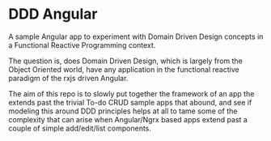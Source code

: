 # DDD Angular
A sample Angular app to experiment with Domain Driven Design concepts in a Functional Reactive Programming context.

The question is, does Domain Driven Design, which is largely from the Object Oriented world, have any application in the functional reactive paradigm of the rxjs driven Angular. 

The aim of this repo is to slowly put together the framework of an app the extends past the trivial To-do CRUD sample apps that abound, and see if modeling this around DDD principles helps at all to tame some of the complexity that can arise when Angular/Ngrx based apps extend past a couple of simple add/edit/list components.

